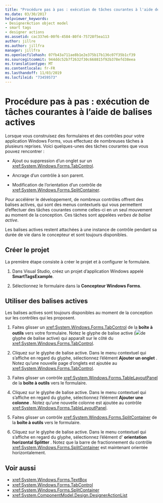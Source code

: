 ```yaml
---
title: "Procédure pas à pas : exécution de tâches courantes à l'aide de balises actives dans les contrôles Windows Forms"
ms.date: 03/30/2017
helpviewer_keywords:
- DesignerAction object model
- smart tags
- designer actions
ms.assetid: cac337e6-00f6-4584-80f4-75728f5ea113
author: jillre
ms.author: jillfra
manager: jillfra
ms.openlocfilehash: 07fb43a711ae8b1e2e375b17b136c07f35b1cf39
ms.sourcegitcommit: 944ddc52b7f2632f30c668815f92b378efd38eea
ms.translationtype: MT
ms.contentlocale: fr-FR
ms.lasthandoff: 11/03/2019
ms.locfileid: "73459573"
---
```

# <a name="walkthrough-perform-common-tasks-using-smart-tags"></a>Procédure pas à pas : exécution de tâches courantes à l’aide de balises actives

Lorsque vous construisez des formulaires et des contrôles pour votre application Windows Forms, vous effectuez de nombreuses tâches à plusieurs reprises. Voici quelques-unes des tâches courantes que vous pouvez rencontrer :

- Ajout ou suppression d’un onglet sur un <xref:System.Windows.Forms.TabControl>.

- Ancrage d’un contrôle à son parent.

- Modification de l’orientation d’un contrôle de <xref:System.Windows.Forms.SplitContainer>.

Pour accélérer le développement, de nombreux contrôles offrent des balises actives, qui sont des menus contextuels qui vous permettent d’effectuer des tâches courantes comme celles-ci en un seul mouvement au moment de la conception. Ces tâches sont appelées *verbes de balise active*.

Les balises actives restent attachées à une instance de contrôle pendant sa durée de vie dans le concepteur et sont toujours disponibles.

## <a name="create-the-project"></a>Créer le projet

La première étape consiste à créer le projet et à configurer le formulaire.

1. Dans Visual Studio, créez un projet d’application Windows appelé **SmartTagsExample**.

2. Sélectionnez le formulaire dans la **Concepteur Windows Forms**.

## <a name="use-smart-tags"></a>Utiliser des balises actives

Les balises actives sont toujours disponibles au moment de la conception sur les contrôles qui les proposent.

1. Faites glisser un <xref:System.Windows.Forms.TabControl> de la **boîte à outils** vers votre formulaire. Notez le glyphe de balise active (![](./media/vs-winformsmttagglyph.gif)de glyphe de balise active) qui apparaît sur le côté du <xref:System.Windows.Forms.TabControl>.

2. Cliquez sur le glyphe de balise active. Dans le menu contextuel qui s’affiche en regard du glyphe, sélectionnez l’élément **Ajouter un onglet** . Notez qu’une nouvelle page d’onglets est ajoutée au <xref:System.Windows.Forms.TabControl>.

3. Faites glisser un contrôle <xref:System.Windows.Forms.TableLayoutPanel> de la **boîte à outils** vers le formulaire.

4. Cliquez sur le glyphe de balise active. Dans le menu contextuel qui s’affiche en regard du glyphe, sélectionnez l’élément **Ajouter une colonne** . Notez qu’une nouvelle colonne est ajoutée au contrôle <xref:System.Windows.Forms.TableLayoutPanel>.

5. Faites glisser un contrôle <xref:System.Windows.Forms.SplitContainer> de la **boîte à outils** vers le formulaire.

6. Cliquez sur le glyphe de balise active. Dans le menu contextuel qui s’affiche en regard du glyphe, sélectionnez l’élément d' **orientation horizontal Splitter** . Notez que la barre de fractionnement du contrôle <xref:System.Windows.Forms.SplitContainer> est maintenant orientée horizontalement.

## <a name="see-also"></a>Voir aussi

- <xref:System.Windows.Forms.TextBox>
- <xref:System.Windows.Forms.TabControl>
- <xref:System.Windows.Forms.SplitContainer>
- <xref:System.ComponentModel.Design.DesignerActionList>
